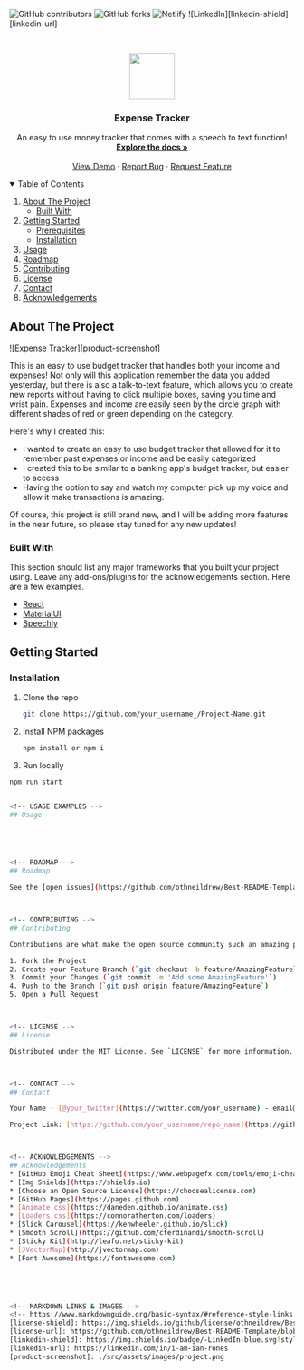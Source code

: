 ![GitHub contributors](https://img.shields.io/github/contributors/Prones94/expense_tracker?style=for-the-badge)
![GitHub forks](https://img.shields.io/github/forks/Prones94/expense_tracker?style=for-the-badge)
![Netlify](https://img.shields.io/netlify/e2baca92-22c7-4d08-90f0-8bee4e2268b4?style=for-the-badge)
![LinkedIn][linkedin-shield][linkedin-url]


<!-- PROJECT LOGO -->
<br />
<p align="center">
  <a href="https://github.com/Prones94/expense_tracker">
    <img src="./src/assets/images/Project.png alt="Main" width="80" height="80">
  </a>
  <h3 align="center">Expense Tracker</h3>
  <p align="center">
    An easy to use money tracker that comes with a speech to text function!
    <br />
    <a href="https://github.com/Prones94/expense_tracker/edit/master/README.md"><strong>Explore the docs »</strong></a>
    <br />
    <br />
    <a href="https://expense-tracker-with-speech.netlify.app/">View Demo</a>
    ·
    <a href="https://github.com/Prones94/expense_tracker/issues">Report Bug</a>
    ·
    <a href="https://github.com/Prones94/expense_tracker/issues">Request Feature</a>
  </p>
</p>



<!-- TABLE OF CONTENTS -->
<details open="open">
  <summary>Table of Contents</summary>
  <ol>
    <li>
      <a href="#about-the-project">About The Project</a>
      <ul>
        <li><a href="#built-with">Built With</a></li>
      </ul>
    </li>
    <li>
      <a href="#getting-started">Getting Started</a>
      <ul>
        <li><a href="#prerequisites">Prerequisites</a></li>
        <li><a href="#installation">Installation</a></li>
      </ul>
    </li>
    <li><a href="#usage">Usage</a></li>
    <li><a href="#roadmap">Roadmap</a></li>
    <li><a href="#contributing">Contributing</a></li>
    <li><a href="#license">License</a></li>
    <li><a href="#contact">Contact</a></li>
    <li><a href="#acknowledgements">Acknowledgements</a></li>
  </ol>
</details>



<!-- ABOUT THE PROJECT -->
## About The Project

[![Expense Tracker][product-screenshot]](https://expense-tracker-with-speech.netlify.app/)

This is an easy to use budget tracker that handles both your income and expenses! Not only will this application remember the data you added yesterday, but there is also a talk-to-text feature, which allows you to create new reports without having to click multiple boxes, saving you time and wrist pain. Expenses and income are easily seen by the circle graph with different shades of red or green depending on the category.

Here's why I created this:
* I wanted to create an easy to use budget tracker that allowed for it to remember past expenses or income and be easily categorized
* I created this to be similar to a banking app's budget tracker, but easier to access
* Having the option to say and watch my computer pick up my voice and allow it make transactions is amazing.

Of course, this project is still brand new, and I will be adding more features in the near future, so please stay tuned for any new updates!

### Built With

This section should list any major frameworks that you built your project using. Leave any add-ons/plugins for the acknowledgements section. Here are a few examples.
* [React](https://reactjs.org/)
* [MaterialUI](https://mui.com/)
* [Speechly](https://www.speechly.com/)



<!-- GETTING STARTED -->
## Getting Started
### Installation

1. Clone the repo
   ```sh
   git clone https://github.com/your_username_/Project-Name.git
   ```
2. Install NPM packages
   ```sh
   npm install or npm i
   ```
3. Run locally
  ```sh
  npm run start


<!-- USAGE EXAMPLES -->
## Usage





<!-- ROADMAP -->
## Roadmap

See the [open issues](https://github.com/othneildrew/Best-README-Template/issues) for a list of proposed features (and known issues).



<!-- CONTRIBUTING -->
## Contributing

Contributions are what make the open source community such an amazing place to be learn, inspire, and create. Any contributions you make are **greatly appreciated**.

1. Fork the Project
2. Create your Feature Branch (`git checkout -b feature/AmazingFeature`)
3. Commit your Changes (`git commit -m 'Add some AmazingFeature'`)
4. Push to the Branch (`git push origin feature/AmazingFeature`)
5. Open a Pull Request



<!-- LICENSE -->
## License

Distributed under the MIT License. See `LICENSE` for more information.



<!-- CONTACT -->
## Contact

Your Name - [@your_twitter](https://twitter.com/your_username) - email@example.com

Project Link: [https://github.com/your_username/repo_name](https://github.com/your_username/repo_name)



<!-- ACKNOWLEDGEMENTS -->
## Acknowledgements
* [GitHub Emoji Cheat Sheet](https://www.webpagefx.com/tools/emoji-cheat-sheet)
* [Img Shields](https://shields.io)
* [Choose an Open Source License](https://choosealicense.com)
* [GitHub Pages](https://pages.github.com)
* [Animate.css](https://daneden.github.io/animate.css)
* [Loaders.css](https://connoratherton.com/loaders)
* [Slick Carousel](https://kenwheeler.github.io/slick)
* [Smooth Scroll](https://github.com/cferdinandi/smooth-scroll)
* [Sticky Kit](http://leafo.net/sticky-kit)
* [JVectorMap](http://jvectormap.com)
* [Font Awesome](https://fontawesome.com)





<!-- MARKDOWN LINKS & IMAGES -->
<!-- https://www.markdownguide.org/basic-syntax/#reference-style-links -->
[license-shield]: https://img.shields.io/github/license/othneildrew/Best-README-Template.svg?style=for-the-badge
[license-url]: https://github.com/othneildrew/Best-README-Template/blob/master/LICENSE.txt
[linkedin-shield]: https://img.shields.io/badge/-LinkedIn-blue.svg?style=for-the-badge&logo=linkedin&colorB=555
[linkedin-url]: https://linkedin.com/in/i-am-ian-rones
[product-screenshot]: ./src/assets/images/project.png
